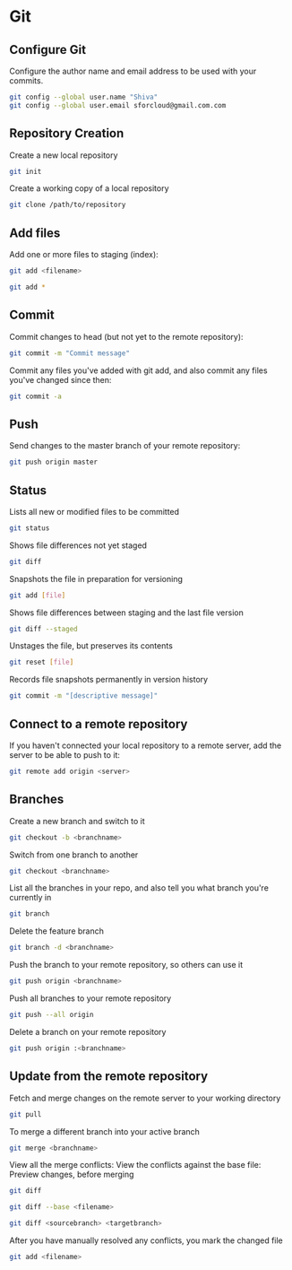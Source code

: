 # Git 

## Configure Git

Configure the author name and email address to be used with your commits.

```sh
git config --global user.name "Shiva"
git config --global user.email sforcloud@gmail.com.com
```

## Repository Creation 

Create a new local repository
```sh
git init
```

Create a working copy of a local repository
```sh
git clone /path/to/repository
```

## Add files

Add one or more files to staging (index):
```sh
git add <filename>

git add *
```
## Commit

Commit changes to head (but not yet to the remote repository):
```sh
git commit -m "Commit message"
```

Commit any files you've added with git add, and also commit any files you've changed since then:
```sh
git commit -a
```

## Push
Send changes to the master branch of your remote repository:
```sh
git push origin master
```

## Status
Lists all new or modified files to be committed

```sh
git status
```
Shows file differences not yet staged

```sh
git diff
```
Snapshots the file in preparation for versioning
```sh
git add [file]
```
Shows file differences between staging and the last file version
```sh
git diff --staged
```
Unstages the file, but preserves its contents
```sh
git reset [file]
```
Records file snapshots permanently in version history
```sh
git commit -m "[descriptive message]"
```


## Connect to a remote repository

If you haven't connected your local repository to a remote server, add the server to be able to push to it:
```sh
git remote add origin <server>
```

## Branches

Create a new branch and switch to it
```sh
git checkout -b <branchname>
```

Switch from one branch to another
```sh
git checkout <branchname>
```

List all the branches in your repo, and also tell you what branch you're currently in
```sh
git branch
```

Delete the feature branch
```sh
git branch -d <branchname>
```

Push the branch to your remote repository, so others can use it
```sh
git push origin <branchname>
```

Push all branches to your remote repository
```sh
git push --all origin
```

Delete a branch on your remote repository
```sh
git push origin :<branchname>
```

## Update from the remote repository

Fetch and merge changes on the remote server to your working directory
```sh
git pull
```

To merge a different branch into your active branch
```sh
git merge <branchname>
```

View all the merge conflicts:
View the conflicts against the base file:
Preview changes, before merging

```sh
git diff

git diff --base <filename>

git diff <sourcebranch> <targetbranch>
```

After you have manually resolved any conflicts, you mark the changed file
```sh
git add <filename>
```


